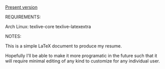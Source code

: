 [Present version](https://raw.githubusercontent.com/feilen/resume/master/resume.pdf)

REQUIREMENTS:

Arch Linux:
texlive-core
texlive-latexextra

NOTES:

This is a simple LaTeX document to produce my resume.

Hopefully I'll be able to make it more programatic in the future such that it will require minimal editing of any kind to customize for any individual user.


